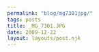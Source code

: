 ```yaml
---
permalink: "blog/mg7301jpg/"
tags: posts
title: _MG_7301.JPG
date: 2009-12-22
layout: layouts/post.njk
---
```


